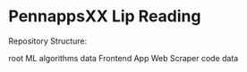 # PennappsXX Lip Reading

Repository Structure:

root
 ML
  algorithms
  data
 Frontend
  App
  Web
 Scraper
  code
  data
